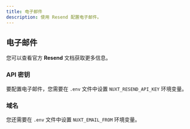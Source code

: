 ```yaml
---
title: 电子邮件
description: 使用 Resend 配置电子邮件。
---
```


## 电子邮件

您可以查看官方 **Resend** 文档获取更多信息。

### API 密钥

要配置电子邮件，您需要在 `.env` 文件中设置 `NUXT_RESEND_API_KEY` 环境变量。

### 域名

您还需要在 `.env` 文件中设置 `NUXT_EMAIL_FROM` 环境变量。 